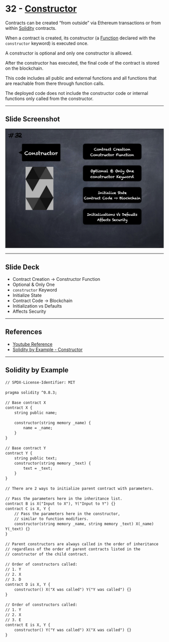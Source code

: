 # 32 - [Constructor](Constructor.md)
Contracts can be created “from outside” via Ethereum transactions or from within [Solidity](Solidity.md) contracts. 

When a contract is created, its constructor (a [Function](Functions.md) declared with the `constructor` keyword) is executed once. 

A constructor is optional and only one constructor is allowed. 

After the constructor has executed, the final code of the contract is stored on the blockchain. 

This code includes all public and external functions and all functions that are reachable from there through function calls. 

The deployed code does not include the constructor code or internal functions only called from the constructor.

___
## Slide Screenshot
![032.png](../../images/2.Solidity%20101/032.png)
___
## Slide Deck
- Contract Creation -> Constructor Function
- Optional & Only One
- `constructor` Keyword
- Initialize State
- Contract Code -> Blockchain
- Initialization vs Defaults
- Affects Security
___
## References
- [Youtube Reference](https://youtu.be/TCl1IcGl_3I?t=991)
- [Solidity by Example - Constructor](https://solidity-by-example.org/constructor/)
___
## Solidity by Example
```
// SPDX-License-Identifier: MIT

pragma solidity ^0.8.3;

// Base contract X
contract X {
	string public name;

	constructor(string memory _name) {
		name = _name;
	}
}

// Base contract Y
contract Y {
	string public text;
	constructor(string memory _text) {
		text = _text;
	}
}

// There are 2 ways to initialize parent contract with parameters.
  
// Pass the parameters here in the inheritance list.
contract B is X("Input to X"), Y("Input to Y") {}
contract C is X, Y {
	// Pass the parameters here in the constructor,
	// similar to function modifiers.
	constructor(string memory _name, string memory _text) X(_name) Y(_text) {}
}

// Parent constructors are always called in the order of inheritance
// regardless of the order of parent contracts listed in the
// constructor of the child contract.

// Order of constructors called:
// 1. Y
// 2. X
// 3. D
contract D is X, Y {
	constructor() X("X was called") Y("Y was called") {}
}

// Order of constructors called:
// 1. Y
// 2. X
// 3. E
contract E is X, Y {
	constructor() Y("Y was called") X("X was called") {}
}
````